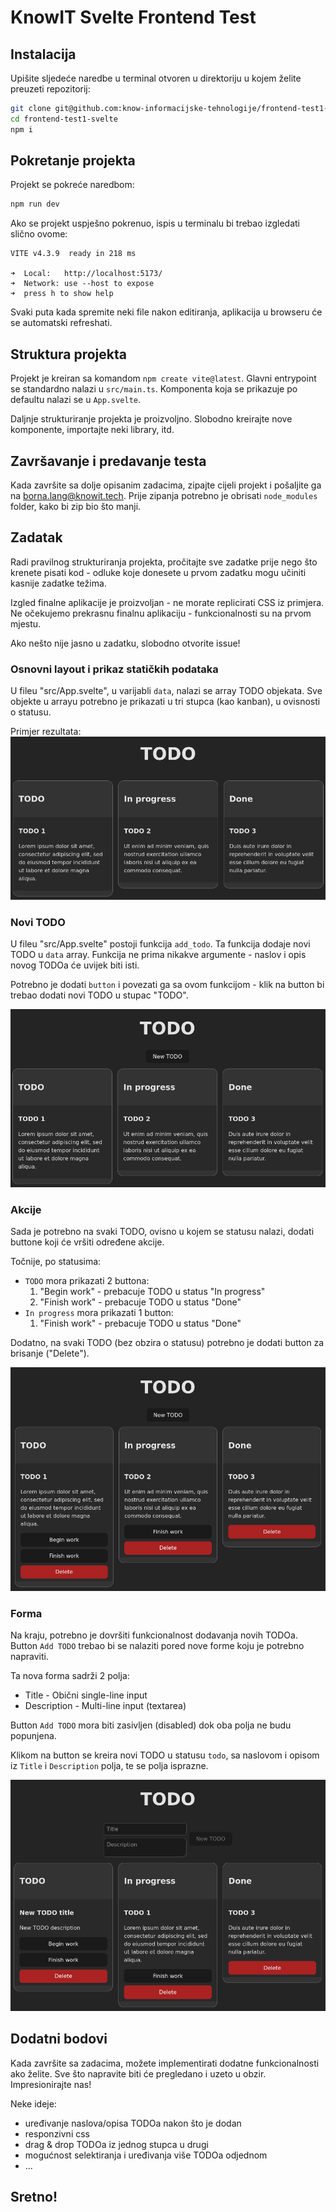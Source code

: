 # KnowIT Svelte Frontend Test

## Instalacija

Upišite sljedeće naredbe u terminal otvoren u direktoriju u kojem želite preuzeti repozitorij:

```bash
git clone git@github.com:know-informacijske-tehnologije/frontend-test1-svelte.git
cd frontend-test1-svelte
npm i
```

## Pokretanje projekta

Projekt se pokreće naredbom:

```bash
npm run dev
```

Ako se projekt uspješno pokrenuo, ispis u terminalu bi trebao izgledati slično ovome:

```
VITE v4.3.9  ready in 218 ms

➜  Local:   http://localhost:5173/
➜  Network: use --host to expose
➜  press h to show help
```

Svaki puta kada spremite neki file nakon editiranja, aplikacija u browseru će se automatski refreshati.

## Struktura projekta

Projekt je kreiran sa komandom `npm create vite@latest`. Glavni entrypoint se standardno nalazi u `src/main.ts`. Komponenta koja se prikazuje po defaultu nalazi se u `App.svelte`.

Daljnje strukturiranje projekta je proizvoljno. Slobodno kreirajte nove komponente, importajte neki library, itd.

## Završavanje i predavanje testa

Kada završite sa dolje opisanim zadacima, zipajte cijeli projekt i pošaljite ga na borna.lang@knowit.tech. Prije zipanja potrebno je obrisati `node_modules` folder, kako bi zip bio što manji.

## Zadatak

Radi pravilnog strukturiranja projekta, pročitajte sve zadatke prije nego što krenete pisati kod - odluke koje donesete u prvom zadatku mogu učiniti kasnije zadatke težima.

Izgled finalne aplikacije je proizvoljan - ne morate replicirati CSS iz primjera. Ne očekujemo prekrasnu finalnu aplikaciju - funkcionalnosti su na prvom mjestu.

Ako nešto nije jasno u zadatku, slobodno otvorite issue!

### Osnovni layout i prikaz statičkih podataka

U fileu "src/App.svelte", u varijabli `data`, nalazi se array TODO objekata. Sve objekte u arrayu potrebno je prikazati u tri stupca (kao kanban), u ovisnosti o statusu.

Primjer rezultata:
![Primjer rezultata](./public/1.png)

### Novi TODO

U fileu "src/App.svelte" postoji funkcija `add_todo`. Ta funkcija dodaje novi TODO u `data` array. Funkcija ne prima nikakve argumente - naslov i opis novog TODOa će uvijek biti isti.

Potrebno je dodati `button` i povezati ga sa ovom funkcijom - klik na button bi trebao dodati novi TODO u stupac "TODO".

![Primjer rezultata](./public/2.png)

### Akcije

Sada je potrebno na svaki TODO, ovisno u kojem se statusu nalazi, dodati buttone koji će vršiti određene akcije.

Točnije, po statusima:

- `TODO` mora prikazati 2 buttona:
    1. "Begin work" - prebacuje TODO u status "In progress"
    2. "Finish work" - prebacuje TODO u status "Done"
- `In progress` mora prikazati 1 button:
    1. "Finish work" - prebacuje TODO u status "Done"

Dodatno, na svaki TODO (bez obzira o statusu) potrebno je dodati button za brisanje ("Delete").

![Primjer rezultata](./public/3.png)

### Forma

Na kraju, potrebno je dovršiti funkcionalnost dodavanja novih TODOa. Button `Add TODO` trebao bi se nalaziti pored nove forme koju je potrebno napraviti.

Ta nova forma sadrži 2 polja:

- Title - Obični single-line input
- Description - Multi-line input (textarea)

Button `Add TODO` mora biti zasivljen (disabled) dok oba polja ne budu popunjena.

Klikom na button se kreira novi TODO u statusu `todo`, sa naslovom i opisom iz `Title` i `Description` polja, te se polja isprazne.

![Primjer rezultata](./public/4.png)

## Dodatni bodovi

Kada završite sa zadacima, možete implementirati dodatne funkcionalnosti ako želite. Sve što napravite biti će pregledano i uzeto u obzir. Impresionirajte nas!

Neke ideje:
- uređivanje naslova/opisa TODOa nakon što je dodan
- responzivni css
- drag & drop TODOa iz jednog stupca u drugi
- mogućnost selektiranja i uređivanja više TODOa odjednom
- ...

## Sretno!
